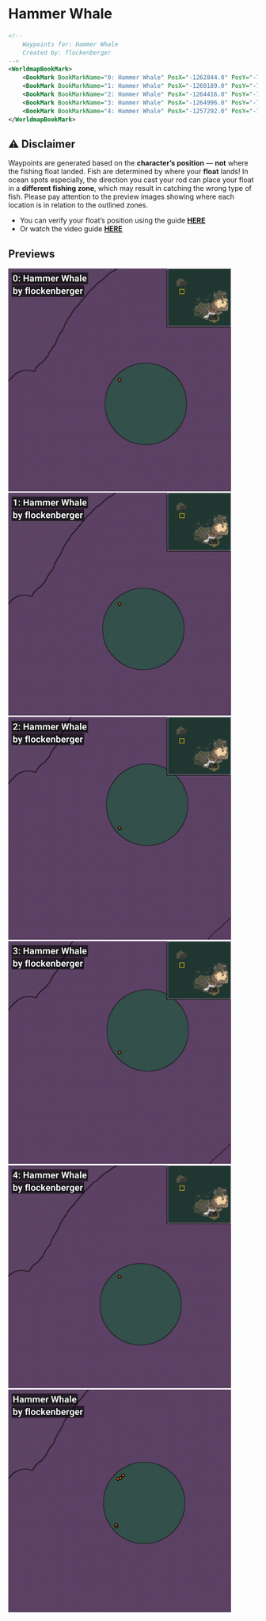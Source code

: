 # Hammer Whale
```xml
<!--
    Waypoints for: Hammer Whale
    Created by: flockenberger
-->
<WorldmapBookMark>
    <BookMark BookMarkName="0: Hammer Whale" PosX="-1262844.0" PosY="-7595.0" PosZ="790012.0" />
    <BookMark BookMarkName="1: Hammer Whale" PosX="-1260189.0" PosY="-7905.0" PosZ="790998.0" />
    <BookMark BookMarkName="2: Hammer Whale" PosX="-1264416.0" PosY="-7350.0" PosZ="737479.0" />
    <BookMark BookMarkName="3: Hammer Whale" PosX="-1264996.0" PosY="-7915.0" PosZ="738968.0" />
    <BookMark BookMarkName="4: Hammer Whale" PosX="-1257292.0" PosY="-7111.0" PosZ="793985.0" />
</WorldmapBookMark>
```

## ⚠️ Disclaimer
Waypoints are generated based on the __**character’s position**__ — __not__ where the fishing float landed.
Fish are determined by where your **float** lands!
In ocean spots especially, the direction you cast your rod can place your float in a **different fishing zone**, which may result in catching the wrong type of fish.
Please pay attention to the preview images showing where each location is in relation to the outlined zones.

- You can verify your float’s position using the guide [**HERE**](https://flockenberger.github.io/bdo-fish-position/)
- Or watch the video guide [**HERE**](https://youtu.be/t-VXcRoNojk)

## Previews
<img src="./Hammer Whale_0_Preview.webp" width="450"/> <img src="./Hammer Whale_1_Preview.webp" width="450"/> <img src="./Hammer Whale_2_Preview.webp" width="450"/> <img src="./Hammer Whale_3_Preview.webp" width="450"/> <img src="./Hammer Whale_4_Preview.webp" width="450"/> <img src="./Hammer Whale_Preview.webp" width="450"/> 